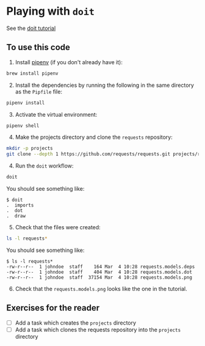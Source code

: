 # Playing with `doit`

See the [doit tutorial](https://pydoit.org/tutorial_1.html)

## To use this code

1. Install [pipenv](https://pipenv.readthedocs.io/) (if you don't already have it):

```bash
brew install pipenv
```

2. Install the dependencies by running the following in the same directory as 
the `Pipfile` file:

```bash
pipenv install
```

3. Activate the virtual environment:

```bash
pipenv shell
``` 

4. Make the projects directory and clone the `requests` repository:

```bash
mkdir -p projects
git clone --depth 1 https://github.com/requests/requests.git projects/requests
```

4. Run the `doit` workflow:

```bash
doit
```

You should see something like:

```
$ doit
.  imports
.  dot
.  draw
```

5. Check that the files were created:

```bash
ls -l requests*
```

You should see something like:

```
$ ls -l requests*
-rw-r--r--  1 johndoe  staff    164 Mar  4 10:28 requests.models.deps
-rw-r--r--  1 johndoe  staff    404 Mar  4 10:28 requests.models.dot
-rw-r--r--  1 johndoe  staff  37154 Mar  4 10:28 requests.models.png
``` 

6. Check that the `requests.models.png` looks like the one in the tutorial.


## Exercises for the reader

- [ ] Add a task which creates the `projects` directory
- [ ] Add a task which clones the requests repository into the `projects` 
directory